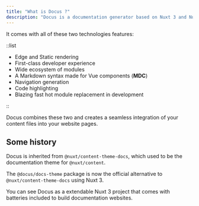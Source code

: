```yaml
---
title: "What is Docus ?"
description: "Docus is a documentation generator based on Nuxt 3 and Nuxt Content."
---
```


It comes with all of these two technologies features:

::list

- Edge and Static rendering
- First-class developer experience
- Wide ecosystem of modules
- A Markdown syntax made for Vue components (**MDC**)
- Navigation generation
- Code highlighting
- Blazing fast hot module replacement in development

::

Docus combines these two and creates a seamless integration of your content files into your website pages.

## Some history

Docus is inherited from `@nuxt/content-theme-docs`, which used to be the documentation theme for `@nuxt/content`.

The `@docus/docs-theme` package is now the official alternative to `@nuxt/content-theme-docs` using Nuxt 3.

You can see Docus as a extendable Nuxt 3 project that comes with batteries included to build documentation websites.
